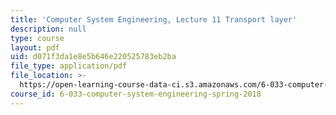 ```yaml
---
title: 'Computer System Engineering, Lecture 11 Transport layer'
description: null
type: course
layout: pdf
uid: d071f3da1e8e5b646e220525783eb2ba
file_type: application/pdf
file_location: >-
  https://open-learning-course-data-ci.s3.amazonaws.com/6-033-computer-system-engineering-spring-2018/d071f3da1e8e5b646e220525783eb2ba_MIT6_033S18lec11.pdf
course_id: 6-033-computer-system-engineering-spring-2018
---
```


